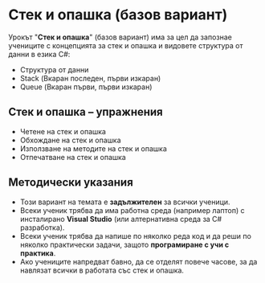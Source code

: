 # Стек и опашка (базов вариант)

Урокът "**Стек и опашка**" (базов вариант) има за цел да запознае учениците с концепцията за стек и опашка и видовете структура от данни в езика C#:
  - Структура от данни
  - Stack<T> (Вкаран последен, първи изкаран)
  - Queue<T> (Вкаран първи, първи изкаран) 

## Стек и опашка – упражнения
  - Четене на стек и опашка
  - Обхождане на стек и опашка
  - Използване на методите на стек и опашка
  - Отпечатване на стек и опашка

## Методически указания
  - Този вариант на темата е **задължителен** за всички ученици.
  - Всеки ученик трябва да има работна среда (например лаптоп) с инсталирано **Visual Studio** (или алтернативна среда за C# разработка).
  - Всеки ученик трябва да напише по няколко реда код и да реши по няколко практически задачи, защото **програмиране с учи с практика**.
  - Ако учениците напредват бавно, да се отделят повече часове, за да навлязат всички в работата със стек и опашка.
